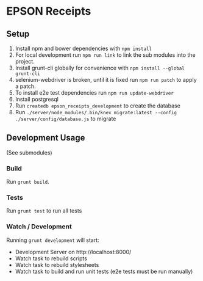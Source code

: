 # EPSON Receipts

## Setup

1. Install npm and bower dependencies with `npm install`
2. For local development run `npm run link` to link the sub modules into the project.
3. Install grunt-cli globally for convenience with `npm install --global grunt-cli`
4. selenium-webdriver is broken, until it is fixed run `npm run patch` to apply a patch.
5. To install e2e test dependencies run `npm run update-webdriver`
6. Install postgresql
7. Run `createdb epson_receipts_development` to create the database
8. Run `./server/node_modules/.bin/knex migrate:latest --config ./server/config/database.js` to migrate

## Development Usage

(See submodules)

### Build

Run `grunt build`.

### Tests

Run `grunt test` to run all tests

### Watch / Development

Running `grunt development` will start:
- Development Server on http://localhost:8000/
- Watch task to rebuild scripts
- Watch task to rebuild stylesheets
- Watch task to build and run unit tests (e2e tests must be run manually)

